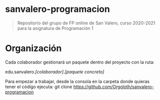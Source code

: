 # sanvalero-programacion
> Repositorio del grupo de FP online de San Valero, curso 2020-2021 para la asignatura de Programación 1

# Organización

Cada colaborador gestionará un paquete dentro del proyecto con la ruta:

edu.sanvalero.*[*colaborador*]*.*[*paquete concreto*]*

Para empezar a trabajar, desde la consola en la carpeta donde quieras tener el código ejecuta:
git clone https://github.com/Orgoloth/sanvalero-programacion
